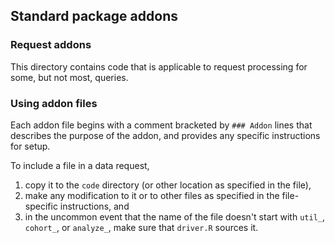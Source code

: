 ## Standard package addons

### Request addons

This directory contains code that is applicable to request processing for some,
but not most, queries.

### Using addon files

Each addon file begins with a comment bracketed by `### Addon` lines that
describes the purpose of the addon, and provides any specific instructions for
setup. 

To include a file in a data request,

1. copy it to the `code` directory (or other location as specified in the file),
1. make any modification to it or to other files as specified in the 
   file-specific instructions, and
1. in the uncommon event that the name of the file doesn't start with `util_`,
   `cohort_`, or `analyze_`, make sure that `driver.R` sources it.


